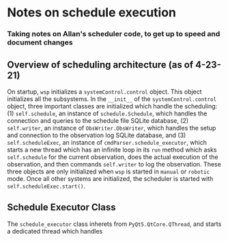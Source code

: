 # Notes on schedule execution

### Taking notes on Allan's scheduler code, to get up to speed and document changes

## Overview of scheduling architecture (as of 4-23-21)
On startup, `wsp` initializes a `systemControl.control` object. This object initializes all the subsystems. In the `__init__` of the `systemControl.control` object, three important classes are initialized which handle the scheduling: (1) `self.schedule`, an instance of `schedule.Schedule`, which handles the connection and queries to the schedule file SQLite database, (2) `self.writer`, an instance of `ObsWriter.ObsWriter`, which handles the setup and connection to the observation log SQLite database, and (3) `self.scheduleExec`, an instance of `cmdParser.schedule_executor`, which starts a new thread which has an infinite loop in its `run` method which asks `self.schedule` for the current observation, does the actual execution of the observation, and then commands `self.writer` to log the observation. These three objects are only initialized when `wsp` is started in `manual` or `robotic` mode. Once all other systems are initialized, the scheduler is started with `self.scheduleExec.start()`. 

## Schedule Executor Class
The `schedule_executor` class inherets from `PyQt5.QtCore.QThread`, and starts a dedicated thread which handles 
